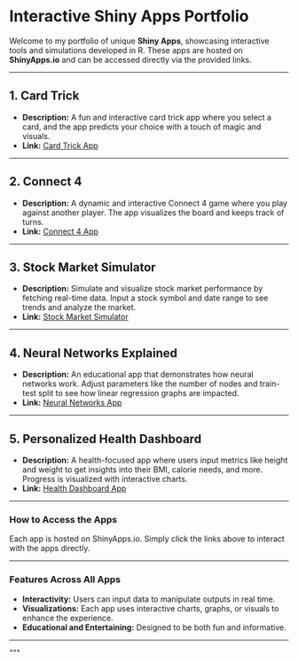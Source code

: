 # Interactive Shiny Apps Portfolio

Welcome to my portfolio of unique **Shiny Apps**, showcasing interactive tools and simulations developed in R. These apps are hosted on **ShinyApps.io** and can be accessed directly via the provided links.

---

## **1. Card Trick**

- **Description:** A fun and interactive card trick app where you select a card, and the app predicts your choice with a touch of magic and visuals.
- **Link:** [Card Trick App](<https://mukndd.shinyapps.io/card_trick/>)

---

## **2. Connect 4**

- **Description:** A dynamic and interactive Connect 4 game where you play against another player. The app visualizes the board and keeps track of turns.
- **Link:** [Connect 4 App](<https://mukndd.shinyapps.io/connect_4/>)

---

## **3. Stock Market Simulator**

- **Description:** Simulate and visualize stock market performance by fetching real-time data. Input a stock symbol and date range to see trends and analyze the market.
- **Link:** [Stock Market Simulator](<https://mukndd.shinyapps.io/stock_market/>)

---

## **4. Neural Networks Explained**

- **Description:** An educational app that demonstrates how neural networks work. Adjust parameters like the number of nodes and train-test split to see how linear regression graphs are impacted.
- **Link:** [Neural Networks App](<https://mukndd.shinyapps.io/neural_nets/>)

---

## **5. Personalized Health Dashboard**

- **Description:** A health-focused app where users input metrics like height and weight to get insights into their BMI, calorie needs, and more. Progress is visualized with interactive charts.
- **Link:** [Health Dashboard App](<https://mukndd.shinyapps.io/health/>)

---

### **How to Access the Apps**

Each app is hosted on ShinyApps.io. Simply click the links above to interact with the apps directly.

---

### **Features Across All Apps**

- **Interactivity:** Users can input data to manipulate outputs in real time.
- **Visualizations:** Each app uses interactive charts, graphs, or visuals to enhance the experience.
- **Educational and Entertaining:** Designed to be both fun and informative.

---
"""
